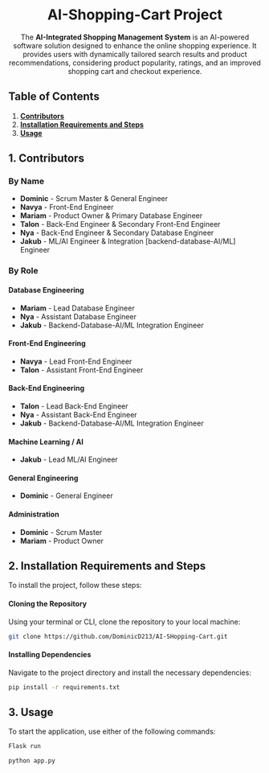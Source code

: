 
<h1 align="center"><strong>AI-Shopping-Cart Project</strong></h1>

<p align="center">
    The <strong>AI-Integrated Shopping Management System</strong> is an AI-powered software solution designed to enhance the online shopping experience. It provides users with dynamically tailored search results and product recommendations, considering product popularity, ratings, and an improved shopping cart and checkout experience.
</p>

<h2><strong>Table of Contents</strong></h2>
<ol>
    <li><a href="#contributors"><strong>Contributors</strong></a></li>
    <li><a href="#installation-requirements-and-steps"><strong>Installation Requirements and Steps</strong></a></li>
    <li><a href="#usage"><strong>Usage</strong></a></li>
</ol>

<h2 id="contributors"><strong>1. Contributors</strong></h2>

<h3><strong>By Name</strong></h3>
<ul>
    <li><strong>Dominic</strong> - Scrum Master & General Engineer</li>
    <li><strong>Navya</strong> - Front-End Engineer</li>
    <li><strong>Mariam</strong> - Product Owner & Primary Database Engineer</li>
    <li><strong>Talon</strong> - Back-End Engineer & Secondary Front-End Engineer</li>
    <li><strong>Nya</strong> - Back-End Engineer & Secondary Database Engineer</li>
    <li><strong>Jakub</strong> - ML/AI Engineer & Integration [backend-database-AI/ML] Engineer</li>
</ul>

<h3><strong>By Role</strong></h3>

<h4><strong>Database Engineering</strong></h4>
<ul>
    <li><strong>Mariam</strong> - Lead Database Engineer</li>
    <li><strong>Nya</strong> - Assistant Database Engineer</li>
    <li><strong>Jakub</strong> - Backend-Database-AI/ML Integration Engineer</li>
</ul>

<h4><strong>Front-End Engineering</strong></h4>
<ul>
    <li><strong>Navya</strong> - Lead Front-End Engineer</li>
    <li><strong>Talon</strong> - Assistant Front-End Engineer</li>
</ul>

<h4><strong>Back-End Engineering</strong></h4>
<ul>
    <li><strong>Talon</strong> - Lead Back-End Engineer</li>
    <li><strong>Nya</strong> - Assistant Back-End Engineer</li>
    <li><strong>Jakub</strong> - Backend-Database-AI/ML Integration Engineer</li>
</ul>

<h4><strong>Machine Learning / AI</strong></h4>
<ul>
    <li><strong>Jakub</strong> - Lead ML/AI Engineer</li>
</ul>

<h4><strong>General Engineering</strong></h4>
<ul>
    <li><strong>Dominic</strong> - General Engineer</li>
</ul>

<h4><strong>Administration</strong></h4>
<ul>
    <li><strong>Dominic</strong> - Scrum Master</li>
    <li><strong>Mariam</strong> - Product Owner</li>
</ul>

<h2 id="installation-requirements-and-steps"><strong>2. Installation Requirements and Steps</strong></h2>
<p>To install the project, follow these steps:</p>

<h4><strong>Cloning the Repository</strong></h4>
<p>Using your terminal or CLI, clone the repository to your local machine:</p>

```bash
git clone https://github.com/DominicD213/AI-SHopping-Cart.git
```

<h4><strong>Installing Dependencies</strong></h4>
<p>Navigate to the project directory and install the necessary dependencies:</p>

```bash
pip install -r requirements.txt
```

<h2 id="usage"><strong>3. Usage</strong></h2>
<p>To start the application, use either of the following commands:</p>

```bash
Flask run
```

```bash
python app.py
```
